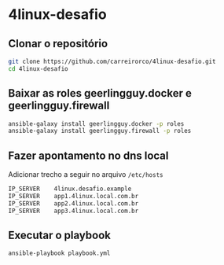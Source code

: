 # 4linux-desafio

## Clonar o repositório

```bash
git clone https://github.com/carreirorco/4linux-desafio.git
cd 4linux-desafio
```

## Baixar as roles geerlingguy.docker e geerlingguy.firewall

```bash
ansible-galaxy install geerlingguy.docker -p roles
ansible-galaxy install geerlingguy.firewall -p roles
```

## Fazer apontamento no dns local

Adicionar trecho a seguir no arquivo `/etc/hosts`

```bash
IP_SERVER    4linux.desafio.example
IP_SERVER    app1.4linux.local.com.br
IP_SERVER    app2.4linux.local.com.br
IP_SERVER    app3.4linux.local.com.br
```

## Executar o playbook

```bash
ansible-playbook playbook.yml
```
